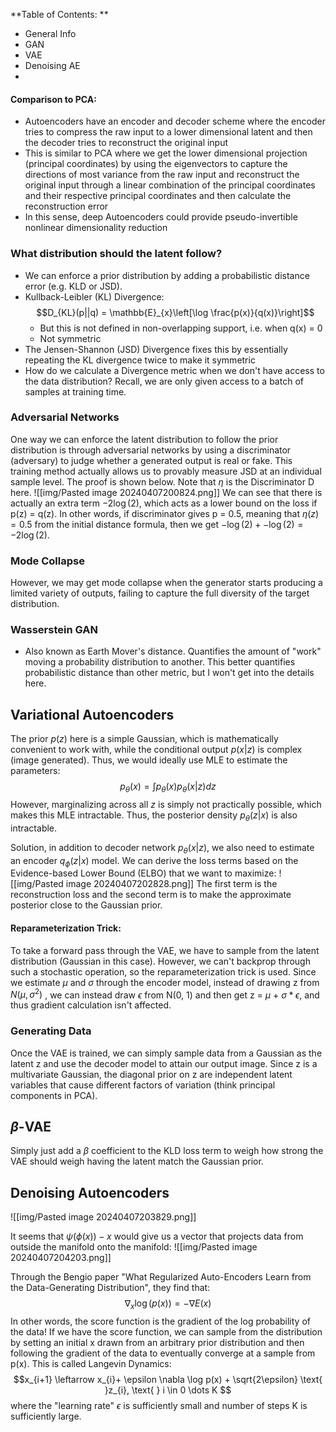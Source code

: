 

**Table of Contents: **
- General Info 
- GAN
- VAE
- Denoising AE
- 
#### Comparison to PCA:
- Autoencoders have an encoder and decoder scheme where the encoder tries to compress the raw input to a lower dimensional latent and then the decoder tries to reconstruct the original input
- This is similar to PCA where we get the lower dimensional projection (principal coordinates) by using the eigenvectors to capture the directions of most variance from the raw input and reconstruct the original input through a linear combination of the principal coordinates and their respective principal coordinates and then calculate the reconstruction error
- In this sense, deep Autoencoders could provide pseudo-invertible nonlinear dimensionality reduction 

### What distribution should the latent follow? 
- We can enforce a prior distribution by adding a probabilistic distance error (e.g. KLD or JSD). 
- Kullback-Leibler (KL) Divergence: 
$$D_{KL}(p||q) = \mathbb{E}_{x}\left[\log \frac{p(x)}{q(x)}\right]$$
	- But this is not defined in non-overlapping support, i.e. when q(x) = 0
	- Not symmetric
- The Jensen-Shannon (JSD) Divergence fixes this by essentially repeating the KL divergence twice to make it symmetric
- How do we calculate a Divergence metric when we don't have access to the data distribution? Recall, we are only given access to a batch of samples at training time. 

### Adversarial Networks
One way we can enforce the latent distribution to follow the prior distribution is through adversarial networks by using a discriminator (adversary) to judge whether a generated output is real or fake. This training method actually allows us to provably measure JSD at an individual sample level. The proof is shown below. Note that $\eta$ is the Discriminator D here. 
![[img/Pasted image 20240407200824.png]]
We can see that there is actually an extra term $-2\log(2)$, which acts as a lower bound on the loss if p(z) = q(z). In other words, if discriminator gives p = 0.5, meaning that $\eta(z) = 0.5$ from the initial distance formula, then we get $-\log(2) + -\log(2) = -2\log(2)$. 

### Mode Collapse
However, we may get mode collapse when the generator starts producing a limited variety of outputs, failing to capture the full diversity of the target distribution. 

### Wasserstein GAN
- Also known as Earth Mover's distance. Quantifies the amount of "work" moving a probability distribution to another. This better quantifies probabilistic distance than other metric, but I won't get into the details here. 


## Variational Autoencoders
The prior $p(z)$ here is a simple Gaussian, which is mathematically convenient to work with, while the conditional output $p(x|z)$ is complex (image generated). Thus, we would ideally use MLE to estimate the parameters: 
$$p_{\theta}(x) = \int p_{\theta}(x)p_{\theta}(x|z)dz$$
However, marginalizing across all $z$ is simply not practically possible, which makes this MLE intractable. Thus, the posterior density $p_{\theta}(z|x)$ is also intractable. 

Solution, in addition to decoder network $p_{\theta}(x|z)$, we also need to estimate an encoder $q_{\phi}(z|x)$ model. We can derive the loss terms based on the Evidence-based Lower Bound (ELBO) that we want to maximize: 
![[img/Pasted image 20240407202828.png]]
The first term is the reconstruction loss and the second term is to make the approximate posterior close to the Gaussian prior. 

#### Reparameterization Trick: 
To take a forward pass through the VAE, we have to sample from the latent distribution (Gaussian in this case). However, we can't backprop through such a stochastic operation, so the reparameterization trick is used. Since we estimate $\mu$ and $\sigma$ through the encoder model, instead of drawing z from $N(\mu, \sigma^{2})$ , we can instead draw $\epsilon$ from N(0, 1) and then get z = $\mu$ + $\sigma * \epsilon$, and thus gradient calculation isn't affected. 

### Generating Data
Once the VAE is trained, we can simply sample data from a Gaussian as the latent z and use the decoder model to attain our output image. Since z is a multivariate Gaussian, the diagonal prior on z are independent latent variables that cause different factors of variation (think principal components in PCA). 

## $\beta$-VAE
Simply just add a $\beta$ coefficient to the KLD loss term to weigh how strong the VAE should weigh having the latent match the Gaussian prior. 
## Denoising Autoencoders
![[img/Pasted image 20240407203829.png]]

It seems that $\psi(\phi(x)) - x$ would give us a vector that projects data from outside the manifold onto the manifold: 
![[img/Pasted image 20240407204203.png]]

Through the Bengio paper "What Regularized Auto-Encoders Learn from the Data-Generating Distribution", they find that: 
$$\nabla_{x}\log(p(x)) = -\nabla E(x)$$ In other words, the score function is the gradient of the log probability of the data! If we have the score function, we can sample from the distribution by setting an initial x drawn from an arbitrary prior distribution and then following the gradient of the data to eventually converge at a sample from p(x). This is called Langevin Dynamics: 
$$x_{i+1} \leftarrow x_{i}+ \epsilon \nabla \log p(x) + \sqrt{2\epsilon} \text{ }z_{i}, \text{ } i \in 0 \dots K $$ where the "learning rate" $\epsilon$ is sufficiently small and number of steps K is sufficiently large. 